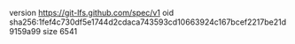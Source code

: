 version https://git-lfs.github.com/spec/v1
oid sha256:1fef4c730df5e1744d2cdaca743593cd10663924c167bcef2217be21d9159a99
size 6541

